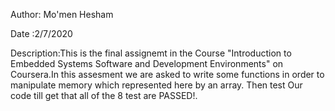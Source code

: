 
Author: Mo'men Hesham

Date :2/7/2020

Description:This is the final assignemt in the Course "Introduction to Embedded Systems Software and Development Environments" on Coursera.In this assesment we are asked to write some functions in order to manipulate memory which represented here by an array. Then test Our code till get that all of the 8 test are PASSED!.

